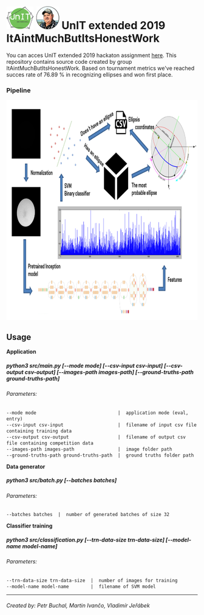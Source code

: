 <h1><img height="60" src="https://raw.githubusercontent.com/LachubCz/ItAintMuchButItsHonestWork/master/images/UnIT_logo.png">&nbsp;<img height="60" src="https://raw.githubusercontent.com/LachubCz/ItAintMuchButItsHonestWork/master/images/logo.png">&nbsp;UnIT extended 2019  &nbsp ItAintMuchButItsHonestWork</h1>

You can acces UnIT extended 2019 hackaton assignment [here](https://github.com/LachubCz/ItAintMuchButItsHonestWork/blob/master/assignment.pdf). This repository contains source code created by group ItAintMuchButItsHonestWork. Based on tournament metrics we've reached succes rate of 76.89 % in recognizing ellipses and won first place.

### Pipeline

<img height="579" src="https://raw.githubusercontent.com/LachubCz/ItAintMuchButItsHonestWork/master/images/pipeline.PNG">

Usage
-----
**Application**
##### python3 src/main.py [--mode mode] [--csv-input csv-input] [--csv-output csv-output] [--images-path images-path] [--ground-truths-path ground-truths-path]
###### Parameters:

    --mode mode                              |  application mode (eval, entry)
    --csv-input csv-input                    |  filename of input csv file containing training data
    --csv-output csv-output                  |  filename of output csv file containing competition data
    --images-path images-path                |  image folder path
    --ground-truths-path ground-truths-path  |  ground truths folder path

**Data generator**
##### python3 src/batch.py [--batches batches]
###### Parameters:

    --batches batches  |  number of generated batches of size 32

**Classifier training**
##### python3 src/classification.py [--trn-data-size trn-data-size] [--model-name model-name]
###### Parameters:

    --trn-data-size trn-data-size  |  number of images for training
    --model-name model-name        |  filename of SVM model

****
###### Created by: Petr Buchal, Martin Ivančo, Vladimír Jeřábek
